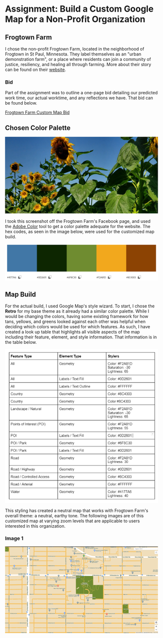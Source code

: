# Assignment: Build a Custom Google Map for a Non-Profit Organization

## Frogtown Farm
I chose the non-profit Frogtown Farm, located in the neighborhood of Frogtown in St Paul, Minnesota. They label themselves as an "urban demonstration farm", or a place where residents can join a community of justice, resiliency, and healing all through farming. More about their story can be found on their [website](https://www.frogtownfarm.org/our-story).

### Bid
Part of the assignment was to outline a one-page bid detailing our predicted work time, our actual worktime, and any reflections we have. That bid can be found below.

[Frogtown Farm Custom Map Bid](https://docs.google.com/document/d/12V-mAftlSnxJYfZbM_uPSWTB29vFRJ-qKqLHoqfiCWE/edit?usp=sharing)

## Chosen Color Palette 
![Frogtown Farm Screenshot, an image with multiple sunflowers](/Capture.PNG)

I took this screenshot off the Frogtown Farm's Facebook page, and used the [Adobe Color](https://color.adobe.com/create/image) tool to get a color palette adequate for the website. The hex codes, as seen in the image below, were used for the customized map build.

![Frogtown Farm Color Palette](/Colors.PNG)

## Map Build
For the actual build, I used Google Map's style wizard. To start, I chose the **Retro** for my base theme as it already had a similar color palette. While I would be changing the colors, having some existing framework for how tans, yellows, and greens looked against each other was helpful when deciding which colors would be used for which features. As such, I have created a look up table that highlights all visible aspects of the map including their feature, element, and style information. That information is in the table below.

![Look Up Table](/LookUp.PNG)

This styling has created a neutral map that works with Frogtown Farm's overall theme: a neutral, earthy tone. The following images are of this customized map at varying zoom levels that are applicable to users interested in this organization.

### Image 1
![First Image](/Frog1.PNG)
